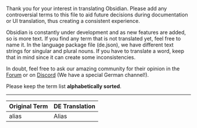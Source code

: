 Thank you for your interest in translating Obsidian. Please add any controversial terms to this file to aid future decisions during documentation or UI translation, thus creating a consistent experience.  

Obsidian is constantly under development and as new features are added, so is more text. If you find any term that is not translated yet, feel free to name it. In the language package file (de.json), we have different text strings for singular and plural nouns. If you have to translate a word, keep that in mind since it can create some inconsistencies.  

In doubt, feel free to ask our amazing community for their opinion in the [Forum](https://forum.obsidian.md/) or on [Discord](https://discord.gg/veuWUTm) (We have a special German channel!).  

Please keep the term list **alphabetically sorted**.

---

|Original Term|DE Translation|
|-|-|
alias | Alias